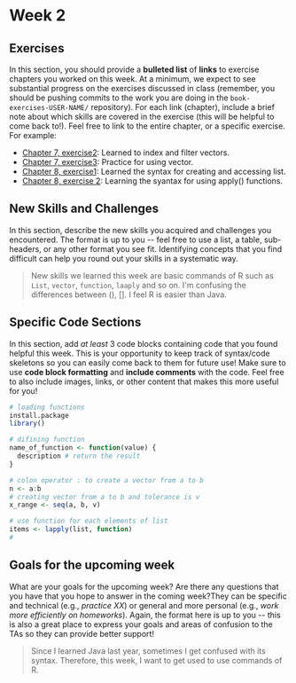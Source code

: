 # Week 2

## Exercises
In this section, you should provide a **bulleted list** of **links** to exercise chapters you worked on this week. At a minimum, we expect to see substantial progress on the exercises discussed in class (remember, you should be pushing commits to the work you are doing in the `book-exercises-USER-NAME/` repository). For each link (chapter), include a brief note about which skills are covered in the exercise (this will be helpful to come back to!). Feel free to link to the entire chapter, or a specific exercise. For example:

- [Chapter 7, exercise2](https://github.com/info201b-w19/exercises-yukisea/tree/solution/chapter-07-exercises/exercise-2): Learned to index and filter vectors.
- [Chapter 7, exercise3](https://github.com/info201b-w19/exercises-yukisea/tree/solution/chapter-07-exercises/exercise-3): Practice for using vector.
- [Chapter 8, exercise1](https://github.com/info201b-w19/exercises-yukisea/tree/solution/chapter-08-exercises/exercise-1): Learned the syntax for creating and accessing list.
- [Chapter 8, exercise 2](https://github.com/info201b-w19/exercises-yukisea/tree/solution/chapter-08-exercises/exercise-2): Learning the syantax for using apply() functions.

## New Skills and Challenges
In this section, describe the new skills you acquired and challenges you encountered. The format is up to you -- feel free to use a list, a table, sub-headers, or any other format you see fit. Identifying concepts that you find difficult can help you round out your skills in a systematic way.

> New skills we learned this week are basic commands of R such as `List`, `vector`, `function`, `laaply` and so on. I'm confusing the differences between (), [].  I feel R is easier than Java.
## Specific Code Sections
In this section, add _at least_ 3 code blocks containing code that you found helpful this week. This is your opportunity to keep track of syntax/code skeletons so you can easily come back to them for future use! Make sure to use **code block formatting** and **include comments** with the code. Feel free to also include images, links, or other content that makes this more useful for you!

```r
# loading functions
install.package
library()
```

```r
# difining function
name_of_function <- function(value) {
  description # return the result
}

# colon operator : to create a vector from a to b
n <- a:b
# creating vector from a to b and tolerance is v
x_range <- seq(a, b, v)
```

```r
# use function for each elements of list
items <- lapply(list, function)
#
```

## Goals for the upcoming week
What are your goals for the upcoming week? Are there any questions that you have that you hope to answer in the coming week?They can be specific and technical (e.g., _practice XX_) or general and more personal (e.g., _work more efficiently on homeworks_). Again, the format here is up to you -- this is also a great place to express your goals and areas of confusion to the TAs so they can provide better support!

> Since I learned Java last year, sometimes I get confused with its syntax. Therefore, this week, I want to get used to use commands of R.
